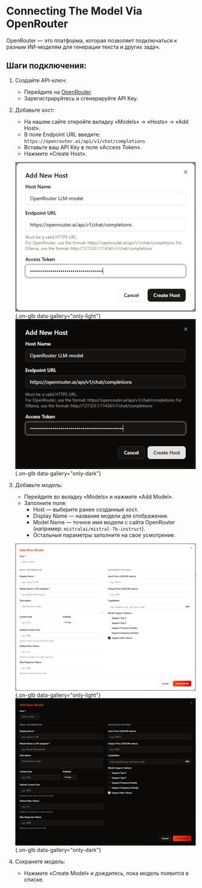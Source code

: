 # Connecting The Model Via OpenRouter

OpenRouter — это платформа, которая позволяет подключаться к разным ИИ-моделям для генерации текста и других задач.

## Шаги подключения:

1. Создайте API-ключ:
	- Перейдите на [OpenRouter](https://openrouter.ai).
	- Зарегистрируйтесь и сгенерируйте API Key.
2. Добавьте хост:
	- На нашем сайте откройте вкладку «Models» → «Hosts» → «Add Host».
	- В поле Endpoint URL введите: `https://openrouter.ai/api/v1/chat/completions`
	- Вставьте ваш API Key в поле «Access Token».
	- Нажмите «Create Host».

	![](/assets/image/llm-model/6.png#only-light){.on-glb data-gallery="only-light"}
	![](/assets/image/llm-model/6_dark.png#only-dark){.on-glb data-gallery="only-dark"}

3. Добавьте модель:
	- Перейдите во вкладку «Models» и нажмите «Add Model».
	- Заполните поля:
		- Host — выберите ранее созданный хост.
		- Display Name — название модели для отображения.
		- Model Name — точное имя модели с сайта OpenRouter (например: `mistralai/mistral-7b-instruct`).
		- Остальные параметры заполните на свое усмотрение.

	![](/assets/image/llm-model/5.png#only-light){.on-glb data-gallery="only-light"}
	![](/assets/image/llm-model/5_dark.png#only-dark){.on-glb data-gallery="only-dark"}

5. Сохраните модель:
	- Нажмите «Create Model» и дождитесь, пока модель появится в списке.